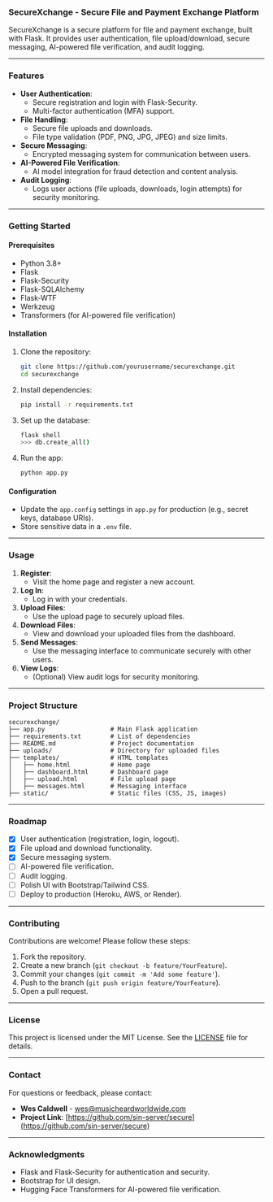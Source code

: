 ### **SecureXchange - Secure File and Payment Exchange Platform**

SecureXchange is a secure platform for file and payment exchange, built with Flask. It provides user authentication, file upload/download, secure messaging, AI-powered file verification, and audit logging.

---

### **Features**
- **User Authentication**:
  - Secure registration and login with Flask-Security.
  - Multi-factor authentication (MFA) support.
- **File Handling**:
  - Secure file uploads and downloads.
  - File type validation (PDF, PNG, JPG, JPEG) and size limits.
- **Secure Messaging**:
  - Encrypted messaging system for communication between users.
- **AI-Powered File Verification**:
  - AI model integration for fraud detection and content analysis.
- **Audit Logging**:
  - Logs user actions (file uploads, downloads, login attempts) for security monitoring.

---

### **Getting Started**

#### **Prerequisites**
- Python 3.8+
- Flask
- Flask-Security
- Flask-SQLAlchemy
- Flask-WTF
- Werkzeug
- Transformers (for AI-powered file verification)

#### **Installation**
1. Clone the repository:
   ```bash
   git clone https://github.com/yourusername/securexchange.git
   cd securexchange
   ```
2. Install dependencies:
   ```bash
   pip install -r requirements.txt
   ```
3. Set up the database:
   ```bash
   flask shell
   >>> db.create_all()
   ```
4. Run the app:
   ```bash
   python app.py
   ```

#### **Configuration**
- Update the `app.config` settings in `app.py` for production (e.g., secret keys, database URIs).
- Store sensitive data in a `.env` file.

---

### **Usage**
1. **Register**:
   - Visit the home page and register a new account.
2. **Log In**:
   - Log in with your credentials.
3. **Upload Files**:
   - Use the upload page to securely upload files.
4. **Download Files**:
   - View and download your uploaded files from the dashboard.
5. **Send Messages**:
   - Use the messaging interface to communicate securely with other users.
6. **View Logs**:
   - (Optional) View audit logs for security monitoring.

---

### **Project Structure**
```
securexchange/
├── app.py                  # Main Flask application
├── requirements.txt        # List of dependencies
├── README.md               # Project documentation
├── uploads/                # Directory for uploaded files
├── templates/              # HTML templates
│   ├── home.html           # Home page
│   ├── dashboard.html      # Dashboard page
│   ├── upload.html         # File upload page
│   ├── messages.html       # Messaging interface
├── static/                 # Static files (CSS, JS, images)
```

---

### **Roadmap**
- [x] User authentication (registration, login, logout).
- [x] File upload and download functionality.
- [x] Secure messaging system.
- [ ] AI-powered file verification.
- [ ] Audit logging.
- [ ] Polish UI with Bootstrap/Tailwind CSS.
- [ ] Deploy to production (Heroku, AWS, or Render).

---

### **Contributing**
Contributions are welcome! Please follow these steps:
1. Fork the repository.
2. Create a new branch (`git checkout -b feature/YourFeature`).
3. Commit your changes (`git commit -m 'Add some feature'`).
4. Push to the branch (`git push origin feature/YourFeature`).
5. Open a pull request.

---

### **License**
This project is licensed under the MIT License. See the [LICENSE](LICENSE) file for details.

---

### **Contact**
For questions or feedback, please contact:
- **Wes Caldwell** - [wes@musicheardworldwide.com](mailto:wes@musicheardworldwide.com)
- **Project Link**: [https://github.com/sin-server/secure](https://github.com/sin-server/secure)

---

### **Acknowledgments**
- Flask and Flask-Security for authentication and security.
- Bootstrap for UI design.
- Hugging Face Transformers for AI-powered file verification.
